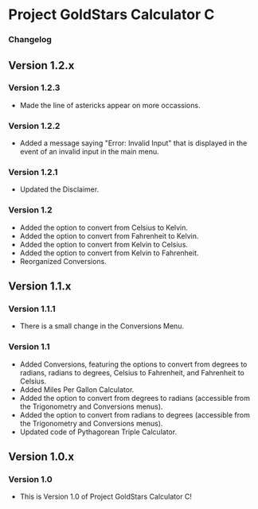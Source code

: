 # Project GoldStars Calculator C
### Changelog

## Version 1.2.x
### Version 1.2.3
* Made the line of astericks appear on more occassions.

### Version 1.2.2
* Added a message saying "Error: Invalid Input" that is displayed in the event of an invalid input in the main menu.

### Version 1.2.1
* Updated the Disclaimer.

### Version 1.2
* Added the option to convert from Celsius to Kelvin.
* Added the option to convert from Fahrenheit to Kelvin.
* Added the option to convert from Kelvin to Celsius.
* Added the option to convert from Kelvin to Fahrenheit.
* Reorganized Conversions.

## Version 1.1.x
### Version 1.1.1
* There is a small change in the Conversions Menu.

### Version 1.1
* Added Conversions, featuring the options to convert from degrees to radians, radians to degrees, Celsius to Fahrenheit, and Fahrenheit to Celsius.
* Added Miles Per Gallon Calculator.
* Added the option to convert from degrees to radians (accessible from the Trigonometry and Conversions menus).
* Added the option to convert from radians to degrees (accessible from the Trigonometry and Conversions menus).
* Updated code of Pythagorean Triple Calculator.

## Version 1.0.x
### Version 1.0
* This is Version 1.0 of Project GoldStars Calculator C!